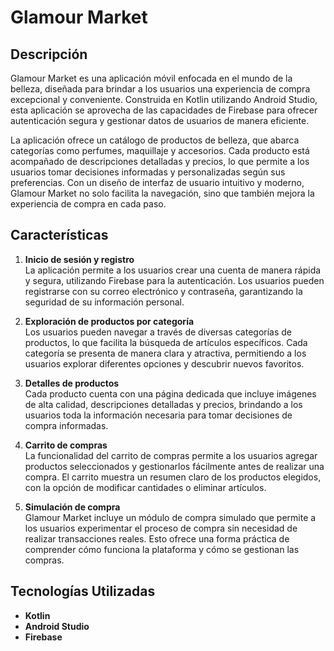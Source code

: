 # Glamour Market

## Descripción

Glamour Market es una aplicación móvil enfocada en el mundo de la belleza, diseñada para brindar a los usuarios una experiencia de compra excepcional y conveniente. Construida en Kotlin utilizando Android Studio, esta aplicación se aprovecha de las capacidades de Firebase para ofrecer autenticación segura y gestionar datos de usuarios de manera eficiente.

La aplicación ofrece un catálogo de productos de belleza, que abarca categorías como perfumes, maquillaje y accesorios. Cada producto está acompañado de descripciones detalladas y precios, lo que permite a los usuarios tomar decisiones informadas y personalizadas según sus preferencias. Con un diseño de interfaz de usuario intuitivo y moderno, Glamour Market no solo facilita la navegación, sino que también mejora la experiencia de compra en cada paso.

## Características

1. **Inicio de sesión y registro**  
   La aplicación permite a los usuarios crear una cuenta de manera rápida y segura, utilizando Firebase para la autenticación. Los usuarios pueden registrarse con su correo electrónico y contraseña, garantizando la seguridad de su información personal.

2. **Exploración de productos por categoría**  
   Los usuarios pueden navegar a través de diversas categorías de productos, lo que facilita la búsqueda de artículos específicos. Cada categoría se presenta de manera clara y atractiva, permitiendo a los usuarios explorar diferentes opciones y descubrir nuevos favoritos.

3. **Detalles de productos**  
   Cada producto cuenta con una página dedicada que incluye imágenes de alta calidad, descripciones detalladas y precios, brindando a los usuarios toda la información necesaria para tomar decisiones de compra informadas.

4. **Carrito de compras**  
   La funcionalidad del carrito de compras permite a los usuarios agregar productos seleccionados y gestionarlos fácilmente antes de realizar una compra. El carrito muestra un resumen claro de los productos elegidos, con la opción de modificar cantidades o eliminar artículos.

5. **Simulación de compra**  
   Glamour Market incluye un módulo de compra simulado que permite a los usuarios experimentar el proceso de compra sin necesidad de realizar transacciones reales. Esto ofrece una forma práctica de comprender cómo funciona la plataforma y cómo se gestionan las compras.

## Tecnologías Utilizadas

- **Kotlin**
- **Android Studio**
- **Firebase**
